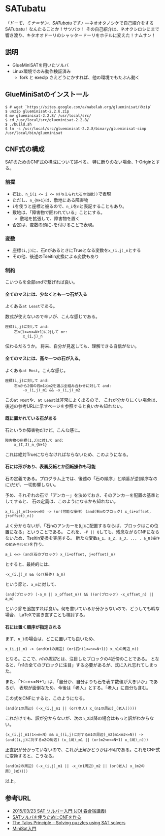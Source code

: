 # SATubatu
*「ドーモ、ミナ＝サン、SATubatuです」*―ネオオタノシケで自己紹介をするSATubatu！なんたることか！サツバツ！
その自己紹介は、ネオクシロシにまで響き渡り、キタオオドーリのシャッタードーリをホテルに変えた！ナムサン！

## 説明

* GlueMiniSATを用いたソルバ
* Linux環境でのみ動作検証済み
  * fork と execlp さえどうにかすれば、他の環境でもたぶん動く

## GlueMiniSatのインストール

    $ # wget `https://sites.google.com/a/nabelab.org/glueminisat/のzip`
	$ unzip glueminisat-2.2.8.zip
	$ mv glueminisat-2.2.8/ /usr/local/src/
	$ cd /usr/local/src/glueminisat-2.2.8/
	$ ./build.sh
	$ ln -s /usr/local/src/glueminisat-2.2.8/binary/glueminisat-simp /usr/local/bin/glueminisat

## CNF式の構成
SATのためのCNF式の構成について述べる。
特に断りのない場合、1-Originとする。

### 前提

* 石は、`n_i(1 <= i <= N(与えられた石の個数))`で表現
* ただし、`n_{N+1}`は、敷地にある障害物
* `i`を使うと座標と被るので、`n_i`を`n`と表記することもあり。
* 敷地は、「障害物で囲われている」ことにする。
  * 敷地を拡張して、障害物を置く
* 否定は、変数の頭に`-`を付けることで表現。

### 変数
* 座標`(i,j)`に、石nがあるときにTrueとなる変数を`x_(i,j)_n`とする
* その他、後述のTseitin変換による変数もあり

### 制約
こいつらを全部andで繋げれば良い。

#### 全てのマスには、少なくとも一つ石が入る
よくある`at Least`である。

数式が使えないので辛いが、こんな感じである。

    座標(i,j)に対して and:
        石n(1<=n<=N+1)に対して or:
            x_(i,j)_n

伝わるだろうか。
将来、自分が見返しても、理解できる自信がない。

#### 全てのマスには、高々一つの石が入る。
よくある`at Most`。こんな感じ。

    座標(i,j)に対して and:
        石nから2個の石m1とm2を選ぶ全組み合わせに対して and:
            -x_(i,j)_m1 && -x_(i,j)_m2

この`at Most`や、`at Least`は非常によく出るので、
これが分かりにくい場合は、後述の参考URLに示すページを参照すると良いかも知れない。

#### 既に置かれている石がある
石というか障害物だけど。こんな感じ。

    障害物の座標(I,J)に対して and:
        x_(I,J)_n_{N+1}

これは絶対Trueにならなければならないため、このようになる。

#### 石には形があり、表裏反転とか回転操作も可能
石の定義である。プログラム上では、後述の「石の順序」と順番が逆(順序なのに)だが、一切影響しない。

予め、それぞれの石で「アンカー」を決めておき、そのアンカーを配置の基準としてすると、
石の定義は、このようになるかも知れない。

    x_(i,j)_n(1<=n<=N) -> (or(可能な操作) (and(石nのブロック) x_(i+offset, j+offset)_n))

よく分からないが、「石nのアンカーを(i,j)に配置するならば、ブロックはこの位置になる」ということである。
これを、`-P || Q`しても、残念ながらCNFにならないため、Tseitin変換を実施する。
新たな変数`a_1, a_2, a_3, ... , a_8(操作の組み合わせ)`を作り、

    a_i <=> (and(石のブロック) x_(i+offset, j+offset)_n)

とすると、最終的には、

    -x_(i,j)_n && (or(操作) a_m)

という節と、`a_m`に対して、

    (and(ブロック) (-a_m || x_offset_n)) && ((or(ブロック) -x_offset_n) || a_m)

という節を追加すれば良い。何を書いているか分からないので、どうしても暇な場合、
LaTeXで書き直すことも検討する。

#### 石には置く順序が指定される
まず、`n_1`の場合は、どこに置いても良いため、

    x_(i,j)_n1 -> (and(n1の周辺) (or(石n(1<=n<=N+1)) x_n1の周辺_n))

となる。ここで、*n1の周辺*とは、注目したブロックの4近傍のことである。
となると、「n1の全てのブロックに注目」する必要があるが、式に入れ忘れてしまった。

また、「1<=n<=N+1」は、「自分か、自分よりも石を表す数値が大きいか」であるが、
表現が面倒なため、今後は「老人」とする。「老人」に自分も含む。

この式をCNFにすると、このようになる。

    (and(n1の周辺) (-x_(i,j_n1 || (or(老人) x_(n1の周辺)_(老人)))))

これだけでも、訳が分からないが、次の`n_2`以降の場合はもっと訳がわからない。

    (x_(i,j)_m1(1<=m<N) && x_((i,j)に対するm1の周辺)_m2(m1<m2<=N)) -> (and((i,j)に対するm2の周辺) (x_(周)_m1 || (or(m2<n<=N+1) x_(周)_n)))

正直訳が分かっていないので、これが正解かどうかは不明である。これをCNF式に変換すると、こうなる。

    (and(m2の周辺) (-x_(i,j)_m1 || -x_(m1周辺)_m2 || (or(老人) x_(m2の周)_(老))))

以上。

## 参考URL

* [2015/03/23 SAT ソルバー入門 (JOI 春合宿講義)](http://semiexp.github.io/docs/introduction_sat.pdf)
* [SATソルバを使うためにCNFを作る](http://soutaro.hatenablog.com/entry/20100125/1264420334)
* [The Talos Principle – Solving puzzles using SAT solvers](https://www.preining.info/blog/2015/06/talos-principle-puzzles-sat-solvers/)
* [MiniSat入門](http://www.kl.i.is.nagoya-u.ac.jp/person/yasuhiro/minisat/minisat11.pdf)

